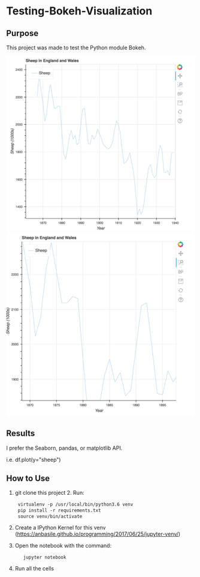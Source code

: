 # Testing-Bokeh-Visualization

## Purpose

This project was made to test the Python module Bokeh.

![Image 1](1.png)
![Image 2](2.png)

## Results

I prefer the Seaborn, pandas, or matplotlib API.

i.e. df.plot(y="sheep")

## How to Use

1. git clone this project
		2. Run:

		virtualenv -p /usr/local/bin/python3.6 venv
		pip install -r requirements.txt
		source venv/bin/activate

3. Create a IPython Kernel for this venv (https://anbasile.github.io/programming/2017/06/25/jupyter-venv/)

4. Open the notebook with the command:

	      jupyter notebook

5. Run all the cells

